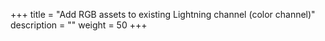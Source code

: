 +++
title = "Add RGB assets to existing Lightning channel (color channel)"
description = ""
weight = 50
+++
